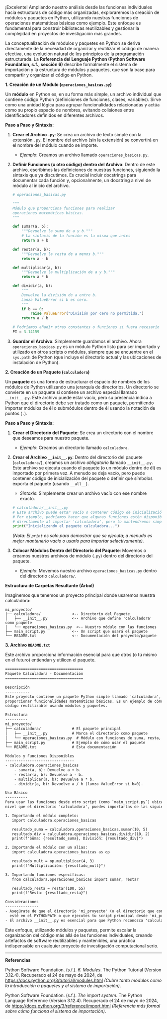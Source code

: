 ¡Excelente! Ampliando nuestro análisis desde las funciones individuales hacia estructuras de código más organizadas, exploraremos la creación de módulos y paquetes en Python, utilizando nuestras funciones de operaciones matemáticas básicas como ejemplo. Este enfoque es fundamental para construir bibliotecas reutilizables y gestionar la complejidad en proyectos de investigación más grandes.

La conceptualización de módulos y paquetes en Python se deriva directamente de la necesidad de organizar y reutilizar el código de manera efectiva, una evolución natural de los principios de la programación estructurada. La **Referencia del Lenguaje Python (Python Software Foundation, s.f., sección 6)** describe formalmente el sistema de importación y la estructura de módulos y paquetes, que son la base para compartir y organizar el código en Python.

**1. Creación de un Módulo (`operaciones_basicas.py`)**

Un **módulo** en Python es, en su forma más simple, un archivo individual que contiene código Python (definiciones de funciones, clases, variables). Sirve como una unidad lógica para agrupar funcionalidades relacionadas y actúa como su propio espacio de nombres, evitando colisiones entre identificadores definidos en diferentes archivos.

**Paso a Paso y Sintaxis:**

1.  **Crear el Archivo `.py`**: Se crea un archivo de texto simple con la extensión `.py`. El nombre del archivo (sin la extensión) se convertirá en el nombre del módulo cuando se importe.
    *   *Ejemplo*: Creamos un archivo llamado `operaciones_basicas.py`.

2.  **Definir Funciones (u otro código) dentro del Archivo**: Dentro de este archivo, escribimos las definiciones de nuestras funciones, siguiendo la sintaxis que ya discutimos. Es crucial incluir docstrings para documentar cada función y, opcionalmente, un docstring a nivel de módulo al inicio del archivo.

    ```python
    # operaciones_basicas.py

    """
    Módulo que proporciona funciones para realizar
    operaciones matemáticas básicas.
    """

    def sumar(a, b):
        """Devuelve la suma de a y b."""
        # La sintaxis de la función es la misma que antes
        return a + b

    def restar(a, b):
        """Devuelve la resta de a menos b."""
        return a - b

    def multiplicar(a, b):
        """Devuelve la multiplicación de a y b."""
        return a * b

    def dividir(a, b):
        """
        Devuelve la división de a entre b.
        Lanza ValueError si b es cero.
        """
        if b == 0:
            raise ValueError("División por cero no permitida.")
        return a / b

    # Podríamos añadir otras constantes o funciones si fuera necesario
    PI = 3.14159
    ```

3.  **Guardar el Archivo**: Simplemente guardamos el archivo. Ahora `operaciones_basicas.py` es un módulo Python listo para ser importado y utilizado en otros scripts o módulos, siempre que se encuentre en el `sys.path` de Python (que incluye el directorio actual y las ubicaciones de instalación de Python).

**2. Creación de un Paquete (`calculadora`)**

Un **paquete** es una forma de estructurar el espacio de nombres de los módulos de Python utilizando una jerarquía de directorios. Un directorio se convierte en un paquete si contiene un archivo especial llamado `__init__.py`. Este archivo puede estar vacío, pero su presencia indica a Python que el directorio debe ser tratado como un paquete, permitiendo importar módulos de él o submódulos dentro de él usando la notación de puntos (`.`).

**Paso a Paso y Sintaxis:**

1.  **Crear el Directorio del Paquete**: Se crea un directorio con el nombre que deseamos para nuestro paquete.
    *   *Ejemplo*: Creamos un directorio llamado `calculadora`.

2.  **Crear el Archivo `__init__.py`**: Dentro del directorio del paquete (`calculadora/`), creamos un archivo *obligatorio* llamado `__init__.py`. Este archivo se ejecuta cuando el paquete (o un módulo dentro de él) es importado por primera vez. A menudo se deja vacío, pero puede contener código de inicialización del paquete o definir qué símbolos exporta el paquete (usando `__all__`).
    *   *Sintaxis*: Simplemente crear un archivo vacío con ese nombre exacto.

    ```python
    # calculadora/__init__.py
    # Este archivo puede estar vacío o contener código de inicialización.
    # Por ejemplo, podríamos hacer que algunas funciones estén disponibles
    # directamente al importar 'calculadora', pero lo mantendremos simple.
    print("Inicializando el paquete calculadora...")
    ```
    *(Nota: El `print` es solo para demostrar que se ejecuta; a menudo es mejor mantenerlo vacío o usarlo para importar selectivamente).*

3.  **Colocar Módulos Dentro del Directorio del Paquete**: Movemos o creamos nuestros archivos de módulo (`.py`) dentro del directorio del paquete.
    *   *Ejemplo*: Movemos nuestro archivo `operaciones_basicas.py` dentro del directorio `calculadora/`.

**Estructura de Carpetas Resultante (Árbol)**

Imaginemos que tenemos un proyecto principal donde usaremos nuestra calculadora:

```
mi_proyecto/
├── calculadora/              <-- Directorio del Paquete
│   ├── __init__.py           <-- Archivo que define 'calculadora' como paquete
│   └── operaciones_basicas.py  <-- Nuestro módulo con las funciones
├── main_script.py            <-- Un script que usará el paquete
└── README.txt                <-- Documentación del proyecto/paquete
```

**3. Archivo `README.txt`**

Este archivo proporciona información esencial para que otros (o tú mismo en el futuro) entiendan y utilicen el paquete.

```txt
===================================
Paquete Calculadora - Documentación
===================================

Descripción
-----------
Este proyecto contiene un paquete Python simple llamado 'calculadora', diseñado para
proporcionar funcionalidades matemáticas básicas. Es un ejemplo de cómo estructurar
código reutilizable usando módulos y paquetes.

Estructura
----------
mi_proyecto/
├── calculadora/              # El paquete principal
│   ├── __init__.py           # Marca el directorio como paquete
│   └── operaciones_basicas.py  # Módulo con funciones de suma, resta, etc.
├── main_script.py            # Ejemplo de cómo usar el paquete
└── README.txt                # Esta documentación

Módulos y Funciones Disponibles
-------------------------------
- calculadora.operaciones_basicas
    - sumar(a, b): Devuelve a + b.
    - restar(a, b): Devuelve a - b.
    - multiplicar(a, b): Devuelve a * b.
    - dividir(a, b): Devuelve a / b (lanza ValueError si b=0).

Uso Básico
----------
Para usar las funciones desde otro script (como `main_script.py`) ubicado en el mismo
nivel que el directorio 'calculadora', puedes importarlas de las siguientes maneras:

1. Importando el módulo completo:
   import calculadora.operaciones_basicas

   resultado_suma = calculadora.operaciones_basicas.sumar(10, 5)
   resultado_div = calculadora.operaciones_basicas.dividir(10, 2)
   print(f"Suma: {resultado_suma}, División: {resultado_div}")

2. Importando el módulo con un alias:
   import calculadora.operaciones_basicas as op

   resultado_mult = op.multiplicar(4, 3)
   print(f"Multiplicación: {resultado_mult}")

3. Importando funciones específicas:
   from calculadora.operaciones_basicas import sumar, restar

   resultado_resta = restar(100, 55)
   print(f"Resta: {resultado_resta}")

Consideraciones
---------------
- Asegúrate de que el directorio 'mi_proyecto' (o el directorio que contiene 'calculadora')
  esté en el PYTHONPATH o que ejecutes tu script principal desde 'mi_proyecto'.
- El archivo __init__.py es esencial para que Python reconozca 'calculadora' como un paquete.

```

Este enfoque, utilizando módulos y paquetes, permite escalar la organización del código más allá de las funciones individuales, creando artefactos de software reutilizables y mantenibles, una práctica indispensable en cualquier proyecto de investigación computacional serio.

---

**Referencias**

Python Software Foundation. (s.f.). *6. Modules*. The Python Tutorial (Version 3.12.4). Recuperado el 24 de mayo de 2024, de https://docs.python.org/3/tutorial/modules.html *(Cubre tanto módulos como la introducción a paquetes y el sistema de importación)*.

Python Software Foundation. (s.f.). *The import system*. The Python Language Reference (Version 3.12.4). Recuperado el 24 de mayo de 2024, de https://docs.python.org/3/reference/import.html *(Referencia más formal sobre cómo funciona el sistema de importación)*.
